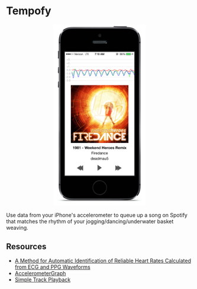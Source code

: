 Tempofy
=======

<center><img width="250px" src="Resources/tempofy-iphone.png"/></center>

Use data from your iPhone's accelerometer to queue up a song on Spotify that matches the rhythm of your jogging/dancing/underwater basket weaving.

Resources
---------

- [A Method for Automatic Identification of Reliable Heart Rates Calculated from ECG and PPG Waveforms](http://www.ncbi.nlm.nih.gov/pmc/articles/PMC1513657/)
- [AccelerometerGraph](https://developer.apple.com/library/ios/samplecode/AccelerometerGraph/Introduction/Intro.html)
- [Simple Track Playback](https://github.com/spotify/ios-sdk/tree/master/Demo%20Projects/Simple%20Track%20Playback)
